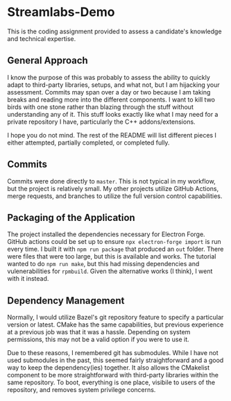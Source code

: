 # Streamlabs-Demo

This is the coding assignment provided to assess a candidate's knowledge and technical expertise.

## General Approach

I know the purpose of this was probably to assess the ability to quickly adapt to third-party libraries, setups, and what not, but I am hijacking your assessment. Commits may span over a day or two because I am taking breaks and reading more into the different components. I want to kill two birds with one stone rather than blazing through the stuff without understanding any of it. This stuff looks exactly like what I may need for a private repository I have, particularly the C++ addons/extensions. 

I hope you do not mind. The rest of the README will list different pieces I either attempted, partially completed, or completed fully.

## Commits

Commits were done directly to ```master```. This is not typical in my workflow, but the project is relatively small. My other projects utilize GitHub Actions, merge requests, and branches to utilize the full version control capabilities.

## Packaging of the Application

The project installed the dependencies necessary for Electron Forge. GitHub actions could be set up to ensure ```npx electron-forge import``` is run every time. I built it with ```npm run package``` that produced an ```out``` folder. There were files that were too large, but this is available and works. The tutorial wanted to do ```npm run make```, but this had missing dependencies and vulenerabilities for ```rpmbuild```. Given the alternative works (I think), I went with it instead.

## Dependency Management

Normally, I would utilize Bazel's git repository feature to specify a particular version or latest. CMake has the same capabilities, but previous experience at a previous job was that it was a hassle. Depending on system permissions, this may not be a valid option if you were to use it.

Due to these reasons, I remembered git has submodules. While I have not used submodules in the past, this seemed fairly straightforward and a good way to keep the dependency(ies) together. It also allows the CMakelist component to be more straightforward with third-party libraries within the same repository. To boot, everything is one place, visibile to users of the repository, and removes system privilege concerns. 
